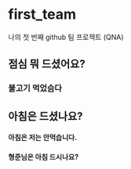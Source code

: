 # first_team
나의 첫 번째 github 팀 프로젝트 (QNA)
## 점심 뭐 드셨어요?
### 불고기 먹었슴다
## 아침은 드셨나요?
#### 아침은 저는 안먹습니다.
#### 형준님은 아침 드시나요?
